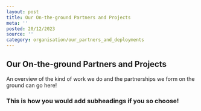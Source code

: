 ```yaml
---
layout: post
title: Our On-the-ground Partners and Projects
meta: ''
posted: 20/12/2023
source: ''
category: organisation/our_partners_and_deployments
---
```


## Our On-the-ground Partners and Projects

An overview of the kind of work we do and the partnerships we form on the ground can go here!

### This is how you would add subheadings if you so choose!